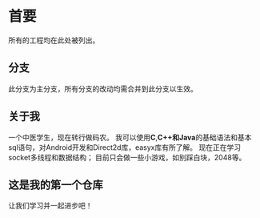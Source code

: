 # 首要
所有的工程均在此处被列出。

## 分支
此分支为主分支，所有分支的改动均需合并到此分支以生效。

## 关于我
一个中医学生，现在转行做码农。
我可以使用**C**,**C++**和**Java**的基础语法和基本sql语句，对Android开发和Direct2d库，easyx库有所了解。
现在正在学习socket多线程和数据结构；
目前只会做一些小游戏，如别踩白块，2048等。

## 这是我的第一个仓库
让我们学习并一起进步吧！
